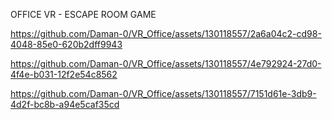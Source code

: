 OFFICE VR - ESCAPE ROOM GAME

https://github.com/Daman-0/VR_Office/assets/130118557/2a6a04c2-cd98-4048-85e0-620b2dff9943



https://github.com/Daman-0/VR_Office/assets/130118557/4e792924-27d0-4f4e-b031-12f2e54c8562



https://github.com/Daman-0/VR_Office/assets/130118557/7151d61e-3db9-4d2f-bc8b-a94e5caf35cd

